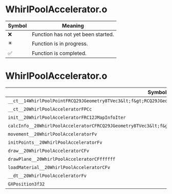 # WhirlPoolAccelerator.o
| Symbol | Meaning 
| ------------- | ------------- 
| :x: | Function has not yet been started. 
| :eight_pointed_black_star: | Function is in progress. 
| :white_check_mark: | Function is completed. 


# WhirlPoolAccelerator.o
| Symbol | Decompiled? |
| ------------- | ------------- |
| `__ct__14WhirlPoolPointFRCQ29JGeometry8TVec3&lt;f&gt;RCQ29JGeometry8TVec3&lt;f&gt;RCQ29JGeometry8TVec3&lt;f&gt;ffUc` | :x: |
| `__ct__20WhirlPoolAcceleratorFPCc` | :x: |
| `init__20WhirlPoolAcceleratorFRC12JMapInfoIter` | :x: |
| `calcInfo__20WhirlPoolAcceleratorCFRCQ29JGeometry8TVec3&lt;f&gt;PQ29JGeometry8TVec3&lt;f&gt;` | :x: |
| `movement__20WhirlPoolAcceleratorFv` | :x: |
| `initPoints__20WhirlPoolAcceleratorFv` | :x: |
| `draw__20WhirlPoolAcceleratorCFv` | :x: |
| `drawPlane__20WhirlPoolAcceleratorCFffffff` | :x: |
| `loadMaterial__20WhirlPoolAcceleratorCFv` | :x: |
| `__dt__20WhirlPoolAcceleratorFv` | :x: |
| `GXPosition3f32` | :x: |
